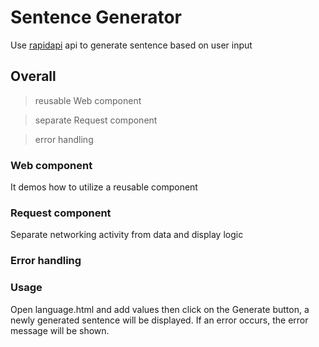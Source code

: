 # Sentence Generator
Use [rapidapi](https://rapidapi.com/developer/dashboard) api to generate sentence based on user input

## Overall
> reusable Web component

> separate Request component

> error handling

### Web component
It demos how to utilize a reusable component

### Request component
Separate networking activity from data and display logic

### Error handling

### Usage
Open language.html and add values then click on the Generate button, a newly generated sentence will
be displayed. If an error occurs, the error message will be shown.

